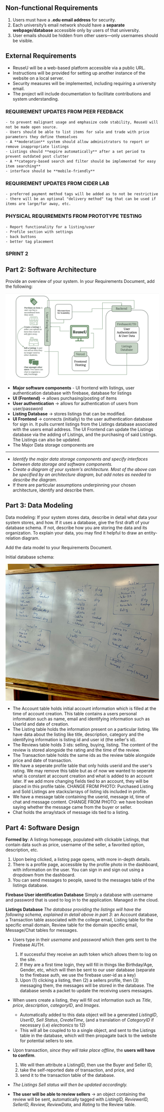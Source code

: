 ## Non-functional Requirements

1. Users must have a **.edu email address** for security.
2. Each university’s email network should have a **separate webpage/database** accessible only by users of that university.
3. User emails should be hidden from other users—only usernames should be visible.

## External Requirements

- ReuseU will be a web-based platform accessible via a public URL.
- Instructions will be provided for setting up another instance of the website on a local server.
- Security measures will be implemented, including requiring a university email.
- The project will include documentation to facilitate contributions and system understanding.

### REQUIREMENT UPDATES FROM PEER FEEDBACK
    - to prevent malignant usage and emphasize code stability, ReuseU will not be made open source.
    - Users should be able to list items for sale and trade with price parameters they define themselves
    - A **moderation** system should allow administrators to report or remove inappropriate listings
    - Listings should **expire automatically** after a set period to prevent outdated post clutter
    - A **category-based search and filter should be implemented for easy item searching**
    - interface should be **mobile-friendly**

### REQUIREMENT UPDATES FROM CIDER LAB
    - preferred payment method tags will be added as to not be restrictive
    - there will be an optional "delivery method" tag that can be used if items are large/far away, etc.

### PHYSICAL REQUIREMENTS FROM PROTOTYPE TESTING
    - Report functionality for a listing/user
    - Profile section with settings
    - back buttons
    - better tag placement




### SPRINT 2 

## Part 2: Software Architecture
Provide an overview of your system. In your Requirements Document, add the following:


![alt text](<Software arch diagram.png>)
* **Major software components** - UI frontend with listings, user authentication database with firebase, database for listings
* **UI (Frontend)** -> allows purchasing/posting of items
* **User authentication** -> allows for authentication of users from user/password
* **Listing Database** -> stores listings that can be modified.
* **UI Frontend** -> connects (initially) to the user authentication database for sign in. It pulls current listings from the Listings database associated
with the users email address. The UI Frontend can update the Listings database via the adding of Listings, and the purchasing of said Listings. The Listings can
also be updated.
* The Major Data storage components are 
---
* *Identify the major data storage components and specify interfaces between data storage and software components.*
* *Create a diagram of your system's architecture. Most of the above can be specified by an architecture diagram, but add notes as needed to describe the diagram.*
* If there are particular assumptions underpinning your chosen architecture, identify and describe them.

## Part 3: Data Modeling
Data modeling: If your system stores data, describe in detail what data your system stores, and how. If it uses a database, give the first draft of your database schema. If not, describe how you are storing the data and its organization. To explain your data, you may find it helpful to draw an entity-relation diagram.

Add the data model to your Requirements Document.

Initial database schema:

![Database Schema](../assets/Database_Schema.jpg)

- The Account table holds initial account information which is filled at the time of account creation. This table contains a users personal information such as name, email and identifying information such as UserId and date of creation.
- The Listing table holds the information present on a particular listing. We have data about the listing like title, description, category and the identifying information is listing id and user id (the seller's id).
- The Reviews table holds 3 ids: selling, buying, listing. The content of the review is stored alongside the rating and the time of the review.
- The Transaction table holds the same ids as the review table alongside price and date of transaction.
- We have a seperate profile table that only holds userid and the user's rating. We may remove this table but as of now we wanted to seperate what is constant at account creation and what is added to an account later. If we add more changing fields tied to an account, they will be placed in this profile table. CHANGE FROM PHOTO: Purchased Listing and Sold Listings are stacks/arrays of listing ids included in profile.
- We have a message table containing the userid, message id, time of chat and message content. CHANGE FROM PHOTO: we have boolean saying whether the message came from the buyer or seller.
- Chat holds the array/stack of message ids tied to a listing.

## Part 4: Software Design
**Formed by**: A listings homepage, populated with clickable Listings, that contain data such as price, username of the seller, a favorited option, description, etc.
1. Upon being clicked, a listing page opens, with more in-depth details.
2. There is a profile page, accessible by the profile photo in the dashboard, with information on the user.
You can sign in and sign out using a dropdown from the dashboard.
3. You can send messages to people, saved to the messages table of the listings database.

**Firebase User identification Database**
Simply a database with username and password that is used to log in to the application. Managed in the cloud.


**Listings Database**
*The database providing the listings will have the following schema, explained in detail above in part 3*:
an Account database, a Transaction table associated with the college email, Listing table for the specific email domain, Review table for the domain specific email,
Message/Chat tables for messages.

* Users type in their *username* and *password* which then gets sent to the Firebase AUTH. 
  1. If successful they receive an auth token which allows them to log on the site. 
  2. If they are a first time login, they will fill in things like Birthday/Age, Gender, etc, which will then be sent to our user database (separate to the firebase auth, we use the firebase user-id as a key) 
  3. Upon (1) clicking a listing, then (2) a sellers profile, then (3) messaging them, the messages will be stored in the database. The database sends a packet to update the receiving users messages.
* When users create a listing, they will fill out information such as *Title*, *price*, *description*, *categoryID*, and *Images*.
  * Automatically added to this data object will be a generated *ListingID*, *UserID*, *Sell Status*, *CreateTime*, (and a translation of *CategoryID* if necessary (i.e) *electronics* to 12)
  * This will all be coupled to to a single object, and sent to the Listings table in the database, which will then propagate back to the website for potential sellers to see.

* Upon transaction, *since they will take place offline*, the **users will have to confirm**. 
  1. We will then attribute a ListingID, then use the Buyer and Seller ID,
  2. take the self-reported date of transaction, and price, and 
  3. send it to the transaction table of the database.

* *The Listings Sell status will then be updated accordingly.*

* **The user will be able to review sellers** -> an object containing the review will be sent, automatically tagged with *ListingID, ReviewerID, SellerID, Review, ReviewData*, and *Rating* to the Review table.